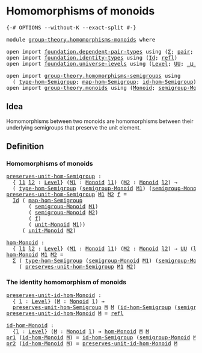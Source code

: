 # Homomorphisms of monoids

<pre class="Agda"><a id="37" class="Symbol">{-#</a> <a id="41" class="Keyword">OPTIONS</a> <a id="49" class="Pragma">--without-K</a> <a id="61" class="Pragma">--exact-split</a> <a id="75" class="Symbol">#-}</a>

<a id="80" class="Keyword">module</a> <a id="87" href="group-theory.homomorphisms-monoids.html" class="Module">group-theory.homomorphisms-monoids</a> <a id="122" class="Keyword">where</a>

<a id="129" class="Keyword">open</a> <a id="134" class="Keyword">import</a> <a id="141" href="foundation.dependent-pair-types.html" class="Module">foundation.dependent-pair-types</a> <a id="173" class="Keyword">using</a> <a id="179" class="Symbol">(</a><a id="180" href="foundation-core.dependent-pair-types.html#502" class="Record">Σ</a><a id="181" class="Symbol">;</a> <a id="183" href="foundation-core.dependent-pair-types.html#575" class="InductiveConstructor">pair</a><a id="187" class="Symbol">;</a> <a id="189" href="foundation-core.dependent-pair-types.html#592" class="Field">pr1</a><a id="192" class="Symbol">;</a> <a id="194" href="foundation-core.dependent-pair-types.html#604" class="Field">pr2</a><a id="197" class="Symbol">)</a>
<a id="199" class="Keyword">open</a> <a id="204" class="Keyword">import</a> <a id="211" href="foundation.identity-types.html" class="Module">foundation.identity-types</a> <a id="237" class="Keyword">using</a> <a id="243" class="Symbol">(</a><a id="244" href="foundation-core.identity-types.html#641" class="Datatype">Id</a><a id="246" class="Symbol">;</a> <a id="248" href="foundation-core.identity-types.html#694" class="InductiveConstructor">refl</a><a id="252" class="Symbol">)</a>
<a id="254" class="Keyword">open</a> <a id="259" class="Keyword">import</a> <a id="266" href="foundation.universe-levels.html" class="Module">foundation.universe-levels</a> <a id="293" class="Keyword">using</a> <a id="299" class="Symbol">(</a><a id="300" href="Agda.Primitive.html#597" class="Postulate">Level</a><a id="305" class="Symbol">;</a> <a id="307" href="foundation-core.universe-levels.html#222" class="Primitive">UU</a><a id="309" class="Symbol">;</a> <a id="311" href="Agda.Primitive.html#810" class="Primitive Operator">_⊔_</a><a id="314" class="Symbol">)</a>

<a id="317" class="Keyword">open</a> <a id="322" class="Keyword">import</a> <a id="329" href="group-theory.homomorphisms-semigroups.html" class="Module">group-theory.homomorphisms-semigroups</a> <a id="367" class="Keyword">using</a>
  <a id="375" class="Symbol">(</a> <a id="377" href="group-theory.homomorphisms-semigroups.html#2325" class="Function">type-hom-Semigroup</a><a id="395" class="Symbol">;</a> <a id="397" href="group-theory.homomorphisms-semigroups.html#2463" class="Function">map-hom-Semigroup</a><a id="414" class="Symbol">;</a> <a id="416" href="group-theory.homomorphisms-semigroups.html#4729" class="Function">id-hom-Semigroup</a><a id="432" class="Symbol">)</a>
<a id="434" class="Keyword">open</a> <a id="439" class="Keyword">import</a> <a id="446" href="group-theory.monoids.html" class="Module">group-theory.monoids</a> <a id="467" class="Keyword">using</a> <a id="473" class="Symbol">(</a><a id="474" href="group-theory.monoids.html#1054" class="Function">Monoid</a><a id="480" class="Symbol">;</a> <a id="482" href="group-theory.monoids.html#1129" class="Function">semigroup-Monoid</a><a id="498" class="Symbol">;</a> <a id="500" href="group-theory.monoids.html#2068" class="Function">unit-Monoid</a><a id="511" class="Symbol">)</a>
</pre>
## Idea

Homomorphisms between two monoids are homomorphisms between their underlying semigroups that preserve the unit element.

## Definition

### Homomorphisms of monoids

<pre class="Agda"><a id="preserves-unit-hom-Semigroup"></a><a id="701" href="group-theory.homomorphisms-monoids.html#701" class="Function">preserves-unit-hom-Semigroup</a> <a id="730" class="Symbol">:</a>
  <a id="734" class="Symbol">{</a> <a id="736" href="group-theory.homomorphisms-monoids.html#736" class="Bound">l1</a> <a id="739" href="group-theory.homomorphisms-monoids.html#739" class="Bound">l2</a> <a id="742" class="Symbol">:</a> <a id="744" href="Agda.Primitive.html#597" class="Postulate">Level</a><a id="749" class="Symbol">}</a> <a id="751" class="Symbol">(</a><a id="752" href="group-theory.homomorphisms-monoids.html#752" class="Bound">M1</a> <a id="755" class="Symbol">:</a> <a id="757" href="group-theory.monoids.html#1054" class="Function">Monoid</a> <a id="764" href="group-theory.homomorphisms-monoids.html#736" class="Bound">l1</a><a id="766" class="Symbol">)</a> <a id="768" class="Symbol">(</a><a id="769" href="group-theory.homomorphisms-monoids.html#769" class="Bound">M2</a> <a id="772" class="Symbol">:</a> <a id="774" href="group-theory.monoids.html#1054" class="Function">Monoid</a> <a id="781" href="group-theory.homomorphisms-monoids.html#739" class="Bound">l2</a><a id="783" class="Symbol">)</a> <a id="785" class="Symbol">→</a>
  <a id="789" class="Symbol">(</a> <a id="791" href="group-theory.homomorphisms-semigroups.html#2325" class="Function">type-hom-Semigroup</a> <a id="810" class="Symbol">(</a><a id="811" href="group-theory.monoids.html#1129" class="Function">semigroup-Monoid</a> <a id="828" href="group-theory.homomorphisms-monoids.html#752" class="Bound">M1</a><a id="830" class="Symbol">)</a> <a id="832" class="Symbol">(</a><a id="833" href="group-theory.monoids.html#1129" class="Function">semigroup-Monoid</a> <a id="850" href="group-theory.homomorphisms-monoids.html#769" class="Bound">M2</a><a id="852" class="Symbol">))</a> <a id="855" class="Symbol">→</a> <a id="857" href="foundation-core.universe-levels.html#222" class="Primitive">UU</a> <a id="860" href="group-theory.homomorphisms-monoids.html#739" class="Bound">l2</a>
<a id="863" href="group-theory.homomorphisms-monoids.html#701" class="Function">preserves-unit-hom-Semigroup</a> <a id="892" href="group-theory.homomorphisms-monoids.html#892" class="Bound">M1</a> <a id="895" href="group-theory.homomorphisms-monoids.html#895" class="Bound">M2</a> <a id="898" href="group-theory.homomorphisms-monoids.html#898" class="Bound">f</a> <a id="900" class="Symbol">=</a>
  <a id="904" href="foundation-core.identity-types.html#641" class="Datatype">Id</a> <a id="907" class="Symbol">(</a> <a id="909" href="group-theory.homomorphisms-semigroups.html#2463" class="Function">map-hom-Semigroup</a>
       <a id="934" class="Symbol">(</a> <a id="936" href="group-theory.monoids.html#1129" class="Function">semigroup-Monoid</a> <a id="953" href="group-theory.homomorphisms-monoids.html#892" class="Bound">M1</a><a id="955" class="Symbol">)</a>
       <a id="964" class="Symbol">(</a> <a id="966" href="group-theory.monoids.html#1129" class="Function">semigroup-Monoid</a> <a id="983" href="group-theory.homomorphisms-monoids.html#895" class="Bound">M2</a><a id="985" class="Symbol">)</a>
       <a id="994" class="Symbol">(</a> <a id="996" href="group-theory.homomorphisms-monoids.html#898" class="Bound">f</a><a id="997" class="Symbol">)</a>
       <a id="1006" class="Symbol">(</a> <a id="1008" href="group-theory.monoids.html#2068" class="Function">unit-Monoid</a> <a id="1020" href="group-theory.homomorphisms-monoids.html#892" class="Bound">M1</a><a id="1022" class="Symbol">))</a>
     <a id="1030" class="Symbol">(</a> <a id="1032" href="group-theory.monoids.html#2068" class="Function">unit-Monoid</a> <a id="1044" href="group-theory.homomorphisms-monoids.html#895" class="Bound">M2</a><a id="1046" class="Symbol">)</a>

<a id="hom-Monoid"></a><a id="1049" href="group-theory.homomorphisms-monoids.html#1049" class="Function">hom-Monoid</a> <a id="1060" class="Symbol">:</a>
  <a id="1064" class="Symbol">{</a> <a id="1066" href="group-theory.homomorphisms-monoids.html#1066" class="Bound">l1</a> <a id="1069" href="group-theory.homomorphisms-monoids.html#1069" class="Bound">l2</a> <a id="1072" class="Symbol">:</a> <a id="1074" href="Agda.Primitive.html#597" class="Postulate">Level</a><a id="1079" class="Symbol">}</a> <a id="1081" class="Symbol">(</a><a id="1082" href="group-theory.homomorphisms-monoids.html#1082" class="Bound">M1</a> <a id="1085" class="Symbol">:</a> <a id="1087" href="group-theory.monoids.html#1054" class="Function">Monoid</a> <a id="1094" href="group-theory.homomorphisms-monoids.html#1066" class="Bound">l1</a><a id="1096" class="Symbol">)</a> <a id="1098" class="Symbol">(</a><a id="1099" href="group-theory.homomorphisms-monoids.html#1099" class="Bound">M2</a> <a id="1102" class="Symbol">:</a> <a id="1104" href="group-theory.monoids.html#1054" class="Function">Monoid</a> <a id="1111" href="group-theory.homomorphisms-monoids.html#1069" class="Bound">l2</a><a id="1113" class="Symbol">)</a> <a id="1115" class="Symbol">→</a> <a id="1117" href="foundation-core.universe-levels.html#222" class="Primitive">UU</a> <a id="1120" class="Symbol">(</a><a id="1121" href="group-theory.homomorphisms-monoids.html#1066" class="Bound">l1</a> <a id="1124" href="Agda.Primitive.html#810" class="Primitive Operator">⊔</a> <a id="1126" href="group-theory.homomorphisms-monoids.html#1069" class="Bound">l2</a><a id="1128" class="Symbol">)</a>
<a id="1130" href="group-theory.homomorphisms-monoids.html#1049" class="Function">hom-Monoid</a> <a id="1141" href="group-theory.homomorphisms-monoids.html#1141" class="Bound">M1</a> <a id="1144" href="group-theory.homomorphisms-monoids.html#1144" class="Bound">M2</a> <a id="1147" class="Symbol">=</a>
  <a id="1151" href="foundation-core.dependent-pair-types.html#502" class="Record">Σ</a> <a id="1153" class="Symbol">(</a> <a id="1155" href="group-theory.homomorphisms-semigroups.html#2325" class="Function">type-hom-Semigroup</a> <a id="1174" class="Symbol">(</a><a id="1175" href="group-theory.monoids.html#1129" class="Function">semigroup-Monoid</a> <a id="1192" href="group-theory.homomorphisms-monoids.html#1141" class="Bound">M1</a><a id="1194" class="Symbol">)</a> <a id="1196" class="Symbol">(</a><a id="1197" href="group-theory.monoids.html#1129" class="Function">semigroup-Monoid</a> <a id="1214" href="group-theory.homomorphisms-monoids.html#1144" class="Bound">M2</a><a id="1216" class="Symbol">))</a>
    <a id="1223" class="Symbol">(</a> <a id="1225" href="group-theory.homomorphisms-monoids.html#701" class="Function">preserves-unit-hom-Semigroup</a> <a id="1254" href="group-theory.homomorphisms-monoids.html#1141" class="Bound">M1</a> <a id="1257" href="group-theory.homomorphisms-monoids.html#1144" class="Bound">M2</a><a id="1259" class="Symbol">)</a>
</pre>
### The identity homomorphism of monoids

<pre class="Agda"><a id="preserves-unit-id-hom-Monoid"></a><a id="1316" href="group-theory.homomorphisms-monoids.html#1316" class="Function">preserves-unit-id-hom-Monoid</a> <a id="1345" class="Symbol">:</a>
  <a id="1349" class="Symbol">{</a> <a id="1351" href="group-theory.homomorphisms-monoids.html#1351" class="Bound">l</a> <a id="1353" class="Symbol">:</a> <a id="1355" href="Agda.Primitive.html#597" class="Postulate">Level</a><a id="1360" class="Symbol">}</a> <a id="1362" class="Symbol">(</a><a id="1363" href="group-theory.homomorphisms-monoids.html#1363" class="Bound">M</a> <a id="1365" class="Symbol">:</a> <a id="1367" href="group-theory.monoids.html#1054" class="Function">Monoid</a> <a id="1374" href="group-theory.homomorphisms-monoids.html#1351" class="Bound">l</a><a id="1375" class="Symbol">)</a> <a id="1377" class="Symbol">→</a>
  <a id="1381" href="group-theory.homomorphisms-monoids.html#701" class="Function">preserves-unit-hom-Semigroup</a> <a id="1410" href="group-theory.homomorphisms-monoids.html#1363" class="Bound">M</a> <a id="1412" href="group-theory.homomorphisms-monoids.html#1363" class="Bound">M</a> <a id="1414" class="Symbol">(</a><a id="1415" href="group-theory.homomorphisms-semigroups.html#4729" class="Function">id-hom-Semigroup</a> <a id="1432" class="Symbol">(</a><a id="1433" href="group-theory.monoids.html#1129" class="Function">semigroup-Monoid</a> <a id="1450" href="group-theory.homomorphisms-monoids.html#1363" class="Bound">M</a><a id="1451" class="Symbol">))</a>
<a id="1454" href="group-theory.homomorphisms-monoids.html#1316" class="Function">preserves-unit-id-hom-Monoid</a> <a id="1483" href="group-theory.homomorphisms-monoids.html#1483" class="Bound">M</a> <a id="1485" class="Symbol">=</a> <a id="1487" href="foundation-core.identity-types.html#694" class="InductiveConstructor">refl</a>

<a id="id-hom-Monoid"></a><a id="1493" href="group-theory.homomorphisms-monoids.html#1493" class="Function">id-hom-Monoid</a> <a id="1507" class="Symbol">:</a>
  <a id="1511" class="Symbol">{</a><a id="1512" href="group-theory.homomorphisms-monoids.html#1512" class="Bound">l</a> <a id="1514" class="Symbol">:</a> <a id="1516" href="Agda.Primitive.html#597" class="Postulate">Level</a><a id="1521" class="Symbol">}</a> <a id="1523" class="Symbol">(</a><a id="1524" href="group-theory.homomorphisms-monoids.html#1524" class="Bound">M</a> <a id="1526" class="Symbol">:</a> <a id="1528" href="group-theory.monoids.html#1054" class="Function">Monoid</a> <a id="1535" href="group-theory.homomorphisms-monoids.html#1512" class="Bound">l</a><a id="1536" class="Symbol">)</a> <a id="1538" class="Symbol">→</a> <a id="1540" href="group-theory.homomorphisms-monoids.html#1049" class="Function">hom-Monoid</a> <a id="1551" href="group-theory.homomorphisms-monoids.html#1524" class="Bound">M</a> <a id="1553" href="group-theory.homomorphisms-monoids.html#1524" class="Bound">M</a>
<a id="1555" href="foundation-core.dependent-pair-types.html#592" class="Field">pr1</a> <a id="1559" class="Symbol">(</a><a id="1560" href="group-theory.homomorphisms-monoids.html#1493" class="Function">id-hom-Monoid</a> <a id="1574" href="group-theory.homomorphisms-monoids.html#1574" class="Bound">M</a><a id="1575" class="Symbol">)</a> <a id="1577" class="Symbol">=</a> <a id="1579" href="group-theory.homomorphisms-semigroups.html#4729" class="Function">id-hom-Semigroup</a> <a id="1596" class="Symbol">(</a><a id="1597" href="group-theory.monoids.html#1129" class="Function">semigroup-Monoid</a> <a id="1614" href="group-theory.homomorphisms-monoids.html#1574" class="Bound">M</a><a id="1615" class="Symbol">)</a>
<a id="1617" href="foundation-core.dependent-pair-types.html#604" class="Field">pr2</a> <a id="1621" class="Symbol">(</a><a id="1622" href="group-theory.homomorphisms-monoids.html#1493" class="Function">id-hom-Monoid</a> <a id="1636" href="group-theory.homomorphisms-monoids.html#1636" class="Bound">M</a><a id="1637" class="Symbol">)</a> <a id="1639" class="Symbol">=</a> <a id="1641" href="group-theory.homomorphisms-monoids.html#1316" class="Function">preserves-unit-id-hom-Monoid</a> <a id="1670" href="group-theory.homomorphisms-monoids.html#1636" class="Bound">M</a>
</pre>